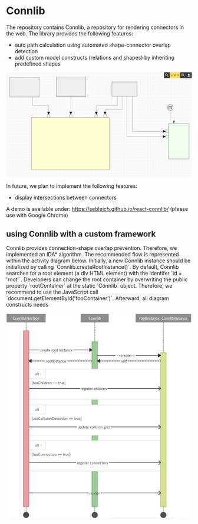 # Connlib
The repository contains Connlib, a repository for rendering connectors in the web. The library provides the following features:
- auto path calculation using automated shape-connector overlap detection
- add custom model constructs (relations and shapes) by inheriting predefined shapes

![Connlib demo image](./assets/demo.png)

In future, we plan to implement the following features:
- display intersections between connectors

A demo is available under: https://sebleich.github.io/react-connlib/ (please use with Google Chrome)

## using Connlib with a custom framework

Connlib provides connection-shape overlap prevention. 
Therefore, we implemented an IDA* algorithm. 
The recommended flow is represented within the activity diagram below. 
Initially, a new Connlib instance should be initialized by calling ´Connlib.createRootInstance()´. 
By default, Connlib searches for a root element (a div HTML element) with the identifer ´id = 'root'´. 
Developers can change the root container by overwriting the public property ´rootContainer´ at the static ´Connlib´ object. 
Therefore, we recommend to use the JavaScript call ´document.getElementById('fooContainer')´. 
Afterward, all diagram constructs needs 

![Connlib activity](./assets/activity.JPG)
